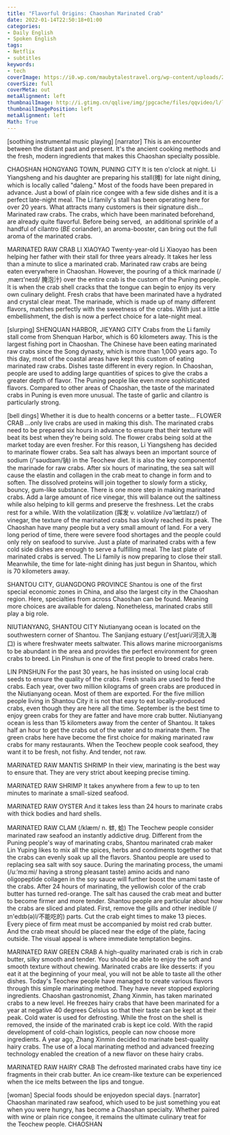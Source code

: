 ```yaml
---
title: "Flavorful Origins: Chaoshan Marinated Crab"
date: 2022-01-14T22:50:18+01:00
categories:
- Daily English
- Spoken English
tags:
- Netflix
- subtitles
keywords:
- tech
coverImage: https://i0.wp.com/maubytalestravel.org/wp-content/uploads/2019/07/3-1.jpg
coverSize: full
coverMeta: out
metaAlignment: left
thumbnailImage: http://i.gtimg.cn/qqlive/img/jpgcache/files/qqvideo/l/lvzbx6z9izxv832.jpg
thumbnailImagePosition: left
metaAlignment: left
Math: True
---
```

<!--more-->
[soothing instrumental music playing]
[narrator] This is an encounter between the distant past and present.
It's the ancient cooking methods and the fresh, modern ingredients
that makes this Chaoshan specialty possible.

CHAOSHAN
HONGYANG TOWN, PUNING CITY
It is ten o'clock at night.
Li Yiangsheng and his daughter are preparing his stall(摊) for late night dining, which is locally called "daleng."
Most of the foods have been prepared in advance.
Just a bowl of plain rice congee with a few side dishes and it is a perfect late-night meal.
The Li family's stall has been operating here for over 20 years.
What attracts many customers is their signature dish...
Marinated raw crabs.
The crabs, which have been marinated beforehand, are already quite flavorful.
Before being served,  an additional sprinkle of a handful of cilantro (*BE* coriander),
an aroma-booster, can bring out the full aroma of the marinated crabs.

MARINATED RAW CRAB
LI XIAOYAO
Twenty-year-old Li Xiaoyao has been helping her father with their stall for three years already.
It takes her less than a minute to slice a marinated crab.
Marinated raw crabs are being eaten everywhere in Chaoshan.
However, the pouring of a thick marinade (/ˌmærɪ'neɪd/ 腌泡汁) over the entire crab is the custom of the Puning people.
It is when the crab shell cracks that the tongue can begin to enjoy its very own culinary delight.
Fresh crabs that have been marinated have a hydrated and crystal clear meat.
The marinade, which is made up of many different flavors, matches perfectly with the sweetness of the crabs.
With just a little embellishment, the dish is now a perfect choice for a late-night meal.

[slurping]
SHENQUAN HARBOR, JIEYANG CITY
Crabs from the Li family stall come from Shenquan Harbor, which is 60 kilometers away.
This is the largest fishing port in Chaoshan.
The Chinese have been eating marinated raw crabs since the Song dynasty, which is more than 1,000 years ago.
To this day, most of the coastal areas have kept this custom of eating marinated raw crabs.
Dishes taste different in every region.
In Chaoshan, people are used to adding large quantities of spices to give the crabs a greater depth of flavor.
The Puning people like even more sophisticated flavors.
Compared to other areas of Chaoshan, the taste of the marinated crabs in Puning is even more unusual.
The taste of garlic and cilantro is particularly strong.

[bell dings]
Whether it is due to health concerns or a better taste...
FLOWER CRAB
...only live crabs are used in making this dish.
The marinated crabs need to be prepared six hours in advance to ensure that their texture will beat its best when they're being sold.
The flower crabs being sold at the market today are even fresher.
For this reason, Li Yiangsheng has decided to marinate flower crabs.
Sea salt has always been an important source of sodium (/'səʊdɪəm/钠) in the Teochew diet.
It is also the key componentof the marinade for raw crabs.
After six hours of marinating, the sea salt will cause the elastin and collagen in the crab meat to change in form and to soften.
The dissolved proteins will join together to slowly form a sticky, bouncy, gum-like substance.
There is one more step in making marinated crabs.
Add a large amount of rice vinegar, this will balance out the saltiness while also helping to kill germs and preserve the freshness.
Let the crabs rest for a while.
With the volatilization (挥发 v. volatilize /və'lætɪlaɪz/) of vinegar, the texture of the marinated crabs has slowly reached its peak.
The Chaoshan have many people but a very small amount of land.
For a very long period of time, there were severe food shortages and the people could only rely on seafood to survive.
Just a plate of marinated crabs with a few cold side dishes are enough to serve a fulfilling meal.
The last plate of marinated crabs is served.
The Li family is now preparing to close their stall.
Meanwhile, the time for late-night dining has just begun in Shantou, which is 70 kilometers away.

SHANTOU CITY, GUANGDONG PROVINCE
Shantou is one of the first special economic zones in China, and also the largest city in the Chaoshan region.
Here, specialties from across Chaoshan can be found.
Meaning more choices are available for daleng.
Nonetheless, marinated crabs still play a big role.

NIUTIANYANG, SHANTOU CITY
Niutianyang ocean is located on the southwestern corner of Shantou.
The Sanjiang estuary (/ˈestʃuəri/河流入海口) is where freshwater meets saltwater.
This allows marine microorganisms to be abundant in the area and provides the perfect environment for green crabs to breed.
Lin Pinshun is one of the first people to breed crabs here.

LIN PINSHUN
For the past 30 years,
he has insisted on using local crab seeds to ensure the quality of the crabs.
Fresh snails are used to feed the crabs.
Each year, over two million kilograms of green crabs are produced in the Niutianyang ocean.
Most of them are exported.
For the five million people living in Shantou City it is not that easy to eat locally-produced crabs, even though they are here all the time.
September is the best time to enjoy green crabs for they are fatter and have more crab butter.
Niutianyang ocean is less than 15 kilometers away from the center of Shantou.
It takes half an hour to get the crabs out of the water and to marinate them.
The green crabs here have become the first choice for making marinated raw crabs for many restaurants.
When the Teochew people cook seafood, they want it to be fresh, not fishy.
And tender, not raw.

MARINATED RAW MANTIS SHRIMP
In their view, marinating is the best way to ensure that.
They are very strict about keeping precise timing.

MARINATED RAW SHRIMP
It takes anywhere from a few to up to ten minutes to marinate a small-sized seafood.

MARINATED RAW OYSTER
And it takes less than 24 hours to marinate crabs with thick bodies
and hard shells.

MARINATED RAW CLAM (/klæm/ n. 蚌, 蛤)
The Teochew people consider marinated raw seafood an instantly addictive drug.
Different from the Puning people's way of marinating crabs, Shantou marinated crab maker Lin Yuping likes to mix all the spices, herbs and condiments together so that the crabs can evenly soak up all the flavors.
Shantou people are used to replacing sea salt with soy sauce.
During the marinating process, the umami (/uːˈmɑːmi/ having a strong pleasant taste) amino acids and nano oligopeptide collagen in the soy sauce will further boost the umami taste of the crabs.
After 24 hours of marinating, the yellowish color of the crab butter has turned red-orange.
The salt has caused the crab meat and butter to become firmer and more tender.
Shantou people are particular about how the crabs are sliced and plated.
First, remove the gills and other inedible (/ɪn'edɪb(ə)l/不能吃的) parts.
Cut the crab eight times to make 13 pieces.
Every piece of firm meat must be accompanied by moist red crab butter.
And the crab meat should be placed near the edge of the plate, facing outside.
The visual appeal is where immediate temptation begins.

MARINATED RAW GREEN CRAB
A high-quality marinated crab is rich in crab butter, silky smooth and tender.
You should be able to enjoy the soft and smooth texture without chewing.
Marinated crabs are like desserts: if you eat it at the beginning of your meal, you will not be able to taste all the other dishes.
Today's Teochew people have managed to create various flavors through this simple marinating method.
They have never stopped exploring ingredients.
Chaoshan gastronomist, Zhang Xinmin, has taken marinated crabs to a new level.
He freezes hairy crabs that have been marinated for a year at negative 40 degrees Celsius
so that their taste can be kept at their peak.
Cold water is used for defrosting.
While the frost on the shell is removed, the inside of the marinated crab is kept ice cold.
With the rapid development of cold-chain logistics, people can now choose more ingredients.
A year ago, Zhang Xinmin decided to marinate best-quality hairy crabs.
The use of a local marinating method and advanced freezing technology enabled the creation of a new flavor on these hairy crabs.

MARINATED RAW HAIRY CRAB
The defrosted marinated crabs have tiny ice fragments in their crab butter.
An ice cream-like texture can be experienced when the ice melts between the lips and tongue.

[woman] Special foods should be enjoyedon special days.
[narrator] Chaoshan marinated raw seafood, which used to be just something you eat when you were hungry, has become a Chaoshan specialty.
Whether paired with wine or plain rice congee, it remains the ultimate culinary treat for the Teochew people.
CHAOSHAN

